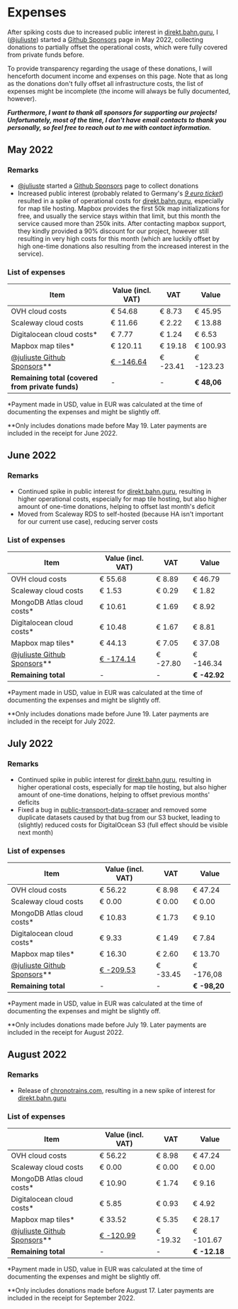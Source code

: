 # Expenses

After spiking costs due to increased public interest in [direkt.bahn.guru](https://github.com/juliuste/direkt.bahn.guru), I ([@juliuste](https://github.com/juliuste)) started a [Github Sponsors](https://github/sponsors/juliuste) page in May 2022, collecting donations to partially offset the operational costs, which were fully covered from private funds before.

To provide transparency regarding the usage of these donations, I will henceforth document income and expenses on this page. Note that as long as the donations don't fully offset all infrastructure costs, the list of expenses might be incomplete (the income will always be fully documented, however).

**_Furthermore, I want to thank all sponsors for supporting our projects! Unfortunately, most of the time, I don't have email contacts to thank you personally, so feel free to reach out to me with contact information._**

## May 2022

### Remarks

- [@juliuste](https://github.com/juliuste) started a [Github Sponsors](https://github/sponsors/juliuste) page to collect donations
- Increased public interest (probably related to Germany's [_9 euro ticket_](https://de.wikipedia.org/wiki/9-Euro-Ticket)) resulted in a spike of operational costs for [direkt.bahn.guru](https://github.com/juliuste/direkt.bahn.guru), especially for map tile hosting. Mapbox provides the first 50k map initializations for free, and usually the service stays within that limit, but this month the service caused more than 250k inits. After contacting mapbox support, they kindly provided a 90% discount for our project, however still resulting in very high costs for this month (which are luckily offset by high one-time donations also resulting from the increased interest in the service).

### List of expenses

Item | Value (incl. VAT) | VAT | Value
---- | ----------------- | --- | -----
OVH cloud costs | € 54.68 | € 8.73 | € 45.95
Scaleway cloud costs | € 11.66 | € 2.22 | € 13.88
Digitalocean cloud costs\* | € 7.77 | € 1.24 | € 6.53
Mapbox map tiles\* | € 120.11 | € 19.18 | € 100.93
[@juliuste Github Sponsors](https://github/sponsors/juliuste)\** | [€ -146.64](./sponsors-juliuste/may-2022.pdf) | € -23.41 | € -123.23
**Remaining total (covered from private funds)** | - | - | **€ 48,06**

\*Payment made in USD, value in EUR was calculated at the time of documenting the expenses and might be slightly off.

\*\*Only includes donations made before May 19. Later payments are included in the receipt for June 2022.

## June 2022

### Remarks

- Continued spike in public interest for [direkt.bahn.guru](https://github.com/juliuste/direkt.bahn.guru), resulting in higher operational costs, especially for map tile hosting, but also higher amount of one-time donations, helping to offset last month's deficit
- Moved from Scaleway RDS to self-hosted (because HA isn't important for our current use case), reducing server costs

### List of expenses

Item | Value (incl. VAT) | VAT | Value
---- | ----------------- | --- | -----
OVH cloud costs | € 55.68 | € 8.89 | € 46.79
Scaleway cloud costs | € 1.53 | € 0.29 | € 1.82
MongoDB Atlas cloud costs\* | € 10.61 | € 1.69 | € 8.92
Digitalocean cloud costs\* | € 10.48 | € 1.67 | € 8.81
Mapbox map tiles\* | € 44.13 | € 7.05 | € 37.08
[@juliuste Github Sponsors](https://github/sponsors/juliuste)\** | [€ -174.14](./sponsors-juliuste/june-2022.pdf) | € -27.80 | € -146.34
**Remaining total** | - | - | **€ -42.92**

\*Payment made in USD, value in EUR was calculated at the time of documenting the expenses and might be slightly off.

\*\*Only includes donations made before June 19. Later payments are included in the receipt for July 2022.

## July 2022

### Remarks

- Continued spike in public interest for [direkt.bahn.guru](https://github.com/juliuste/direkt.bahn.guru), resulting in higher operational costs, especially for map tile hosting, but also higher amount of one-time donations, helping to offset previous months' deficits
- Fixed a bug in [public-transport-data-scraper](https://github.com/juliuste/public-transport-data-scraper) and removed some duplicate datasets caused by that bug from our S3 bucket, leading to (slightly) reduced costs for DigitalOcean S3 (full effect should be visible next month)

### List of expenses

Item | Value (incl. VAT) | VAT | Value
---- | ----------------- | --- | -----
OVH cloud costs | € 56.22 | € 8.98 | € 47.24
Scaleway cloud costs | € 0.00 | € 0.00 | € 0.00
MongoDB Atlas cloud costs\* | € 10.83 | € 1.73 | € 9.10
Digitalocean cloud costs\* | € 9.33 | € 1.49 | € 7.84
Mapbox map tiles\* | € 16.30 | € 2.60 | € 13.70
[@juliuste Github Sponsors](https://github/sponsors/juliuste)\** | [€ -209.53](./sponsors-juliuste/july-2022.pdf) | € -33.45 | € -176,08
**Remaining total** | - | - | **€ -98,20**

\*Payment made in USD, value in EUR was calculated at the time of documenting the expenses and might be slightly off.

\*\*Only includes donations made before July 19. Later payments are included in the receipt for August 2022.

## August 2022

### Remarks

- Release of [chronotrains.com](https://chronotrains.com), resulting in a new spike of interest for [direkt.bahn.guru](https://github.com/juliuste/direkt.bahn.guru)

### List of expenses

Item | Value (incl. VAT) | VAT | Value
---- | ----------------- | --- | -----
OVH cloud costs | € 56.22 | € 8.98 | € 47.24
Scaleway cloud costs | € 0.00 | € 0.00 | € 0.00
MongoDB Atlas cloud costs\* | € 10.90 | € 1.74 | € 9.16
Digitalocean cloud costs\* | € 5.85 | € 0.93 | € 4.92
Mapbox map tiles\* | € 33.52 | € 5.35 | € 28.17
[@juliuste Github Sponsors](https://github/sponsors/juliuste)\** | [€ -120.99](./sponsors-juliuste/august-2022.pdf) | € -19.32 | € -101.67
**Remaining total** | - | - | **€ -12.18**

\*Payment made in USD, value in EUR was calculated at the time of documenting the expenses and might be slightly off.

\*\*Only includes donations made before August 17. Later payments are included in the receipt for September 2022.
